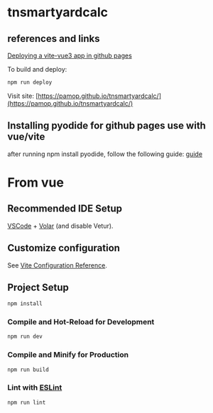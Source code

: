# tnsmartyardcalc

## references and links
[Deploying a vite-vue3 app in github pages](https://mkay11.medium.com/how-to-deploy-your-vite-vue-3-application-in-github-pages-2023-2b842f50576a)

To build and deploy:

```sh
npm run deploy
```

Visit site:
[https://pamop.github.io/tnsmartyardcalc/](https://pamop.github.io/tnsmartyardcalc/)


## Installing pyodide for github pages use with vue/vite
after running npm install pyodide, follow the following guide: 
[guide](https://pyodide.org/en/stable/usage/working-with-bundlers.html)

# From vue

## Recommended IDE Setup

[VSCode](https://code.visualstudio.com/) + [Volar](https://marketplace.visualstudio.com/items?itemName=Vue.volar) (and disable Vetur).

## Customize configuration

See [Vite Configuration Reference](https://vitejs.dev/config/).

## Project Setup

```sh
npm install
```

### Compile and Hot-Reload for Development

```sh
npm run dev
```

### Compile and Minify for Production

```sh
npm run build
```

### Lint with [ESLint](https://eslint.org/)

```sh
npm run lint
```
